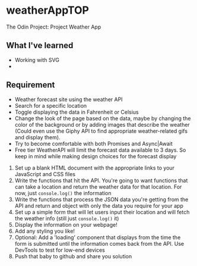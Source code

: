 # weatherAppTOP

The Odin Project: Project Weather App

## What I've learned

- Working with SVG
-

## Requirement

- Weather forecast site using the weather API
- Search for a specific location
- Toggle displaying the data in Fahrenheit or Celsius
- Change the look of the page based on the data, maybe by changing the color of the background or by adding images that describe the weather (Could even use the Giphy API to find appropriate weather-related gifs and display them).
- Try to become comfortable with both Promises and Async|Await
- Free tier WeatherAPI will limit the forecast data available to 3 days. So keep in mind while making design choices for the forecast display

1. Set up a blank HTML document with the appropriate links to your JavaScript and CSS files
2. Write the functions that hit the API. You're going to want functions that can take a location and return the weather data for that location. For now, just `console.log()` the information
3. Write the functions that process the JSON data you're getting from the API and return and object with only the data you require for your app
4. Set up a simple form that will let users input their location and will fetch the weather info (still just `console.log()` it)
5. Display the information on your webpage!
6. Add any styling you like!
7. Optional: Add a 'loading' component that displays from the time the form is submitted until the information comes back from the API. Use DevTools to test for low-end devices
8. Push that baby to github and share you solution
